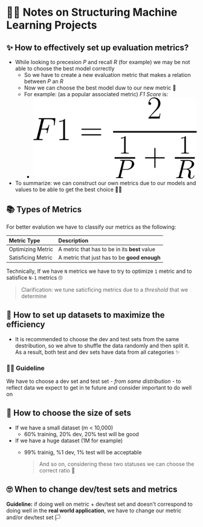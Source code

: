 # 👩‍🔧 Notes on Structuring Machine Learning Projects

## ✨ How to effectively set up evaluation metrics?

* While looking to precesion _P_ and recall _R_ \(for example\) we may be not able to choose the best model correctly
  * So we have to create a new evaluation metric that makes a relation between _P_ an _R_
  * Now we can choose the best model duw to our new metric 🐣
  * For example: \(as a popular associated metric\) _F1 Score_ is:
    * ![](../.gitbook/assets/f1.png)
* To summarize: we can construct our own metrics due to our models and values to be able to get the best choice 👩‍🏫

## 📚 Types of Metrics

For better evalution we have to classify our metrics as the following:

| Metric Type | Description |
| :--- | :--- |
| Optimizing Metric | A metric that has to be in its **best** value |
| Satisficing Metric | A metric that just has to be **good enough** |

Technically, If we have `N` metrics we have to try to optimize `1` metric and to satisfice `N-1` metrics 🙄

> Clarification: we tune saticficing metrics due to a _threshold_ that we determine

## 🚀 How to set up datasets to maximize the efficiency

* It is recommended to choose the dev and test sets from the same destribution, so we ahve to shuffle the data randomly and then split it. As a result, both test and dev sets have data from all categories ✨  

### 👩‍🏫 Guideline

We have to choose a dev set and test set - _from same distribution_ - to reflect data we expect to get in te future and consider important to do well on

## 🤔 How to choose the size of sets

* If we have a small dataset \(m &lt; 10,000\)
  * 60% training, 20% dev, 20% test will be good 
* If we have a huge dataset \(1M for example\)
  * 99% trainig, %1 dev, 1% test will be acceptable 

    > And so on, considering these two statuses we can choose the correct ratio 👮‍

## 🙄 When to change dev/test sets and metrics

**Guideline:** if doing well on metric + dev/test set and doesn't correspond to doing well in the **real world application**, we have to change our metric and/or dev/test set 🏳

